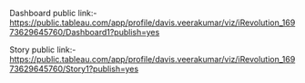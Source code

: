 Dashboard public link:-
https://public.tableau.com/app/profile/davis.veerakumar/viz/iRevolution_16973629645760/Dashboard1?publish=yes

Story public link:-
https://public.tableau.com/app/profile/davis.veerakumar/viz/iRevolution_16973629645760/Story1?publish=yes























